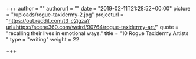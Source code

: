 +++
author = ""
authorurl = ""
date = "2019-02-11T21:28:52+00:00"
picture = "/uploads/rogue-taxidermy-2.jpg"
projecturl = "https://out.reddit.com/t3_c2jgza?url=https://scene360.com/weird/90764/rogue-taxidermy-art/"
quote = "recalling their lives in emotional ways."
title = "10 Rogue Taxidermy Artists "
type = "writing"
weight = 22

+++
